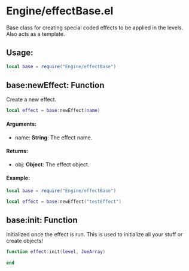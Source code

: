 # Engine/effectBase.el
Base class for creating special coded effects to be applied in the levels.
Also acts as a template.

## Usage:
```lua
local base = require("Engine/effectBase")
```

## base:newEffect: **Function**
Create a new effect.
```lua
local effect = base:newEffect(name)
```
#### Arguments:
* name: **String**: The effect name.

#### Returns:
* obj: **Object**: The effect  object.

#### Example:
```lua
local base = require("Engine/effectBase")

local effect = base:newEffect("testEffect")
```

## base:init: **Function**
Initialized once the effect is run.
This is used to initialize all your stuff or create objects!
```lua
function effect:init(level, JoeArray)
  
end
```
